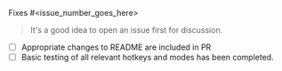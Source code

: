 Fixes #<issue_number_goes_here>

> It's a good idea to open an issue first for discussion.

- [ ] Appropriate changes to README are included in PR
- [ ] Basic testing of all relevant hotkeys and modes has been completed.